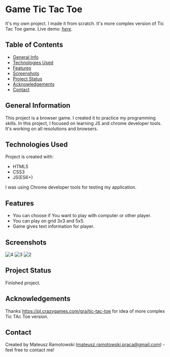 # Game Tic Tac Toe
It's my own project. I made it from scratch. It's more complex version of Tic Tac Toe game. Live demo: [_here_](https://mateusz-ramotowski-poland.github.io/Tic-Tac-Toe-Game/).

## Table of Contents
* [General Info](#general-information)
* [Technologies Used](#technologies-used)
* [Features](#features)
* [Screenshots](#screenshots)
* [Project Status](#project-status)
* [Acknowledgements](#acknowledgements)
* [Contact](#contact)

## General Information
This project is a browser game.  I created it to practice my programming skills. In this project, I focused on learning JS and chrome developer tools. It's working on all resolutions and browsers. 

## Technologies Used
Project is created with:
* HTML5
* CSS3
* JS(ES6+)

I was using Chrome developer tools for testing my application.
## Features
- You can choose if You want to play with computer or other player.
- You can play on grid 3x3 and 5x5. 
- Game gives text information for player.

## Screenshots
![4](https://user-images.githubusercontent.com/83215700/160609399-e5a7f919-d5bf-4386-a127-83c8e0aa156a.PNG)
![3](https://user-images.githubusercontent.com/83215700/160609409-8251cafe-1046-41d5-ac7f-991d1ff5276c.PNG)
![2](https://user-images.githubusercontent.com/83215700/160609421-12fe1e92-96a9-439d-ae52-f91a1a7b877b.PNG)

## Project Status
Finished project.

## Acknowledgements
Thanks https://pl.crazygames.com/gra/tic-tac-toe for idea of more complex Tic TAc Toe version.

## Contact
Created by Mateusz Ramotowski (mateusz.ramotowski.praca@gmail.com) - feel free to contact me!
